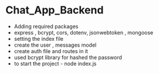 # Chat_App_Backend

  - Adding required packages
  - express , bcrypt, cors, dotenv, jsonwebtoken , mongoose
  - setting the index file
  - create the user , messages model
  - create auth file and routes in it
  - used bcrypt library for hashed the password
  - to start the project
          - node index.js